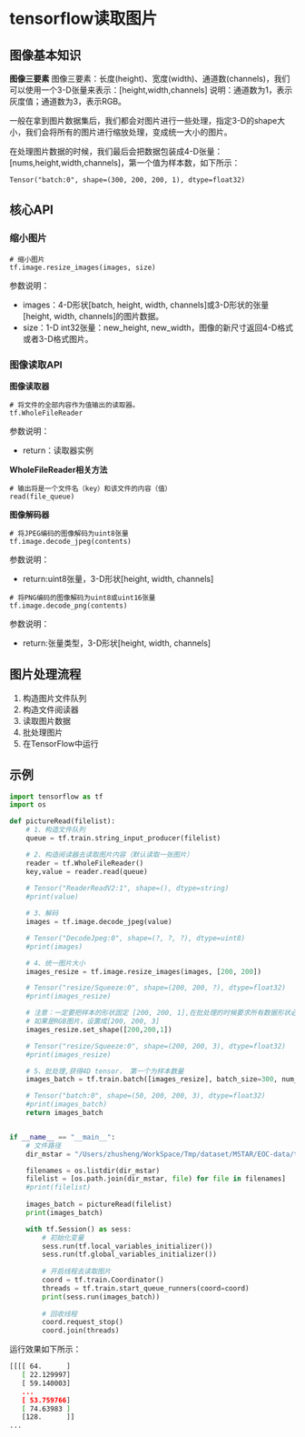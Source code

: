 # tensorflow读取图片

## 图像基本知识

**图像三要素**
图像三要素：长度(height)、宽度(width)、通道数(channels)，我们可以使用一个3-D张量来表示：[height,width,channels]
说明：通道数为1，表示灰度值；通道数为3，表示RGB。

一般在拿到图片数据集后，我们都会对图片进行一些处理，指定3-D的shape大小，我们会将所有的图片进行缩放处理，变成统一大小的图片。

在处理图片数据的时候，我们最后会把数据包装成4-D张量：[nums,height,width,channels]，第一个值为样本数，如下所示：

`Tensor("batch:0", shape=(300, 200, 200, 1), dtype=float32)`

## 核心API

### 缩小图片

```
# 缩小图片
tf.image.resize_images(images, size)
```

参数说明：
- images：4-D形状[batch, height, width, channels]或3-D形状的张量[height, width, channels]的图片数据。
- size：1-D int32张量：new_height, new_width，图像的新尺寸返回4-D格式或者3-D格式图片。

### 图像读取API

**图像读取器**
```
# 将文件的全部内容作为值输出的读取器。
tf.WholeFileReader
```

参数说明：
- return：读取器实例

**WholeFileReader相关方法**

```
# 输出将是一个文件名（key）和该文件的内容（值）
read(file_queue)
```

**图像解码器**

```
# 将JPEG编码的图像解码为uint8张量
tf.image.decode_jpeg(contents)
```

参数说明：
- return:uint8张量，3-D形状[height, width, channels]

```
# 将PNG编码的图像解码为uint8或uint16张量
tf.image.decode_png(contents)
```

参数说明：
- return:张量类型，3-D形状[height, width, channels]

## 图片处理流程

1. 构造图片文件队列
2. 构造文件阅读器
3. 读取图片数据
4. 批处理图片
5. 在TensorFlow中运行

## 示例

```python
import tensorflow as tf
import os

def pictureRead(filelist):
    # 1、构造文件队列
    queue = tf.train.string_input_producer(filelist)

    # 2、构造阅读器去读取图片内容（默认读取一张图片）
    reader = tf.WholeFileReader()
    key,value = reader.read(queue)
    
    # Tensor("ReaderReadV2:1", shape=(), dtype=string)
    #print(value)

    # 3、解码
    images = tf.image.decode_jpeg(value)

    # Tensor("DecodeJpeg:0", shape=(?, ?, ?), dtype=uint8)
    #print(images)

    # 4、统一图片大小
    images_resize = tf.image.resize_images(images, [200, 200])

    # Tensor("resize/Squeeze:0", shape=(200, 200, ?), dtype=float32)
    #print(images_resize)

    # 注意：一定要把样本的形状固定 [200, 200, 1],在批处理的时候要求所有数据形状必须定义
    # 如果是RGB图片，设置成[200, 200, 3]
    images_resize.set_shape([200,200,1])

    # Tensor("resize/Squeeze:0", shape=(200, 200, 3), dtype=float32)
    #print(images_resize)

    # 5、批处理,获得4D tensor， 第一个为样本数量
    images_batch = tf.train.batch([images_resize], batch_size=300, num_threads=1, capacity=300)

    # Tensor("batch:0", shape=(50, 200, 200, 3), dtype=float32)
    #print(images_batch)
    return images_batch


if __name__ == "__main__":
    # 文件路径
    dir_mstar = "/Users/zhusheng/WorkSpace/Tmp/dataset/MSTAR/EOC-data/train/2S1-b01/"

    filenames = os.listdir(dir_mstar)
    filelist = [os.path.join(dir_mstar, file) for file in filenames]
    #print(filelist)
    
    images_batch = pictureRead(filelist)
    print(images_batch)

    with tf.Session() as sess:
        # 初始化变量
        sess.run(tf.local_variables_initializer())
        sess.run(tf.global_variables_initializer())
        
        # 开启线程去读取图片
        coord = tf.train.Coordinator()
        threads = tf.train.start_queue_runners(coord=coord)
        print(sess.run(images_batch))
        
        # 回收线程
        coord.request_stop()
        coord.join(threads)
```

运行效果如下所示：

```bash
[[[[ 64.      ]
   [ 22.129997]
   [ 59.140003]
   ...
   [ 53.759766]
   [ 74.63983 ]
   [128.      ]]
...
```


